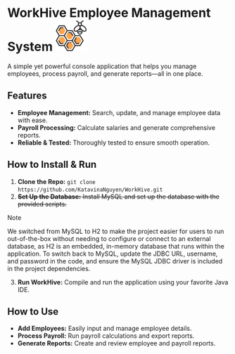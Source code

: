 # WorkHive Employee Management System <img src="src/main/java/icon/honeycomb_656353.png" width="70">
A simple yet powerful console application that helps you manage employees, process payroll, and generate reports—all in one place.

## Features 
+ **Employee Management:** Search, update, and manage employee data with ease.
+ **Payroll Processing:** Calculate salaries and generate comprehensive reports.
+ **Reliable & Tested:** Thoroughly tested to ensure smooth operation.

## How to Install & Run
1. **Clone the Repo:** `git clone https://github.com/KatavinaNguyen/WorkHive.git`
2. ~~**Set Up the Database:** Install MySQL and set up the database with the provided scripts.~~

> [!NOTE]
> We switched from MySQL to H2 to make the project easier for users to run out-of-the-box without needing to configure or connect to an external database, as H2 is an embedded, in-memory database that runs within the application.
> To switch back to MySQL, update the JDBC URL, username, and password in the code, and ensure the MySQL JDBC driver is included in the project dependencies.

3. **Run WorkHive:** Compile and run the application using your favorite Java IDE. 

## How to Use 
+ **Add Employees:** Easily input and manage employee details.
+ **Process Payroll:** Run payroll calculations and export reports.
+ **Generate Reports:** Create and review employee and payroll reports.
